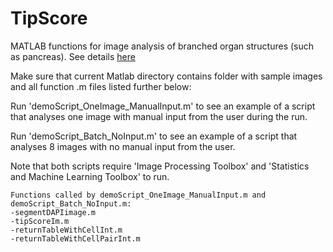 # TipScore
MATLAB functions for image analysis of branched organ structures (such as pancreas). See details [here](https://docs.google.com/document/d/143IZt6-4IdLZK5zwaFn9D988-nppJYnUX7sv5Kt3IIc/edit)

Make sure that current Matlab directory contains folder with sample images and all function .m files listed further below:

Run 'demoScript_OneImage_ManualInput.m' to see an example of a script that analyses one image with manual input from the user during the run.

Run 'demoScript_Batch_NoInput.m' to see an example of a script that analyses 8 images with no manual input from the user.

Note that both scripts require 'Image Processing Toolbox' and 'Statistics and Machine Learning Toolbox' to run.

```
Functions called by demoScript_OneImage_ManualInput.m and demoScript_Batch_NoInput.m:
-segmentDAPIimage.m
-tipScoreIm.m
-returnTableWithCellInt.m
-returnTableWithCellPairInt.m
```

